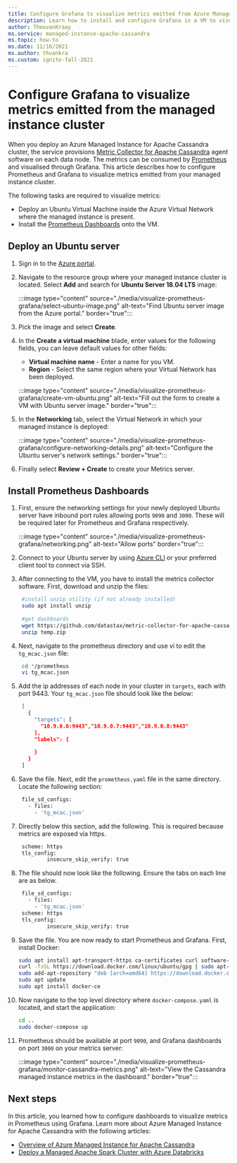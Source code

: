 ```yaml
---
title: Configure Grafana to visualize metrics emitted from Azure Managed Instance for Apache Cassandra
description: Learn how to install and configure Grafana in a VM to visualize metrics emitted from an Azure Managed Instance for Apache Cassandra cluster.
author: TheovanKraay
ms.service: managed-instance-apache-cassandra
ms.topic: how-to
ms.date: 11/16/2021
ms.author: thvankra
ms.custom: ignite-fall-2021
---
```


# Configure Grafana to visualize metrics emitted from the managed instance cluster

When you deploy an Azure Managed Instance for Apache Cassandra cluster, the service provisions [Metric Collector for Apache Cassandra](https://github.com/datastax/metric-collector-for-apache-cassandra) agent software on each data node. The metrics can be consumed by [Prometheus](https://prometheus.io/) and visualised through Grafana. This article describes how to configure Prometheus and Grafana to visualize metrics emitted from your managed instance cluster. 

The following tasks are required to visualize metrics:

* Deploy an Ubuntu Virtual Machine inside the Azure Virtual Network where the managed instance is present.
* Install the [Prometheus Dashboards](https://github.com/datastax/metric-collector-for-apache-cassandra#installing-the-prometheus-dashboards) onto the VM.

## Deploy an Ubuntu server

1. Sign in to the [Azure portal](https://portal.azure.com/).

1. Navigate to the resource group where your managed instance cluster is located. Select **Add** and search for **Ubuntu Server 18.04 LTS** image:

   :::image type="content" source="./media/visualize-prometheus-grafana/select-ubuntu-image.png" alt-text="Find Ubuntu server image from the Azure portal." border="true":::

1. Pick the image and select **Create**.

1. In the **Create a virtual machine** blade, enter values for the following fields, you can leave default values for other fields:

   * **Virtual machine name** - Enter a name for you VM.
   * **Region** - Select the same region where your Virtual Network has been deployed.

   :::image type="content" source="./media/visualize-prometheus-grafana/create-vm-ubuntu.png" alt-text="Fill out the form to create a VM with Ubuntu server image." border="true":::

1. In the **Networking** tab, select the Virtual Network in which your managed instance is deployed:

   :::image type="content" source="./media/visualize-prometheus-grafana/configure-networking-details.png" alt-text="Configure the Ubuntu server's network settings." border="true":::

1. Finally select **Review + Create** to create your Metrics server.

## Install Prometheus Dashboards

1. First, ensure the networking settings for your newly deployed Ubuntu server have inbound port rules allowing ports `9090` and `3000`. These will be required later for Prometheus and Grafana respectively. 

   :::image type="content" source="./media/visualize-prometheus-grafana/networking.png" alt-text="Allow ports" border="true":::

1. Connect to your Ubuntu server by using [Azure CLI](../virtual-machines/linux/ssh-from-windows.md#ssh-clients) or your preferred client tool to connect via SSH.

1. After connecting to the VM, you have to install the metrics collector software. First, download and unzip the files:

   ```bash
    #install unzip utility (if not already installed)
    sudo apt install unzip
    
    #get dashboards
    wget https://github.com/datastax/metric-collector-for-apache-cassandra/releases/download/v0.3.0/datastax-mcac-dashboards-0.3.0.zip -O temp.zip
    unzip temp.zip
   ```

1. Next, navigate to the prometheus directory and use vi to edit the `tg_mcac.json` file:

   ```bash
    cd */prometheus
    vi tg_mcac.json    
   ```


1. Add the ip addresses of each node in your cluster in `targets`, each with port 9443. Your `tg_mcac.json` file should look like the below:

   ```bash
    [
      {
        "targets": [
          "10.9.0.6:9443","10.9.0.7:9443","10.9.0.8:9443"
        ],
        "labels": {
    
        }
      }
    ]  
   ```

1. Save the file. Next, edit the `prometheus.yaml` file in the same directory. Locate the following section:

   ```bash
    file_sd_configs:
      - files:
        - 'tg_mcac.json'
   ```

1. Directly below this section, add the following. This is required because metrics are exposed via https.

   ```bash
    scheme: https
    tls_config:
            insecure_skip_verify: true
   ```

1. The file should now look like the following. Ensure the tabs on each line are as below. 

   ```bash
    file_sd_configs:
      - files:
        - 'tg_mcac.json'
    scheme: https
    tls_config:
            insecure_skip_verify: true
   ```

1. Save the file. You are now ready to start Prometheus and Grafana. First, install Docker:

    ```bash
    sudo apt install apt-transport-https ca-certificates curl software-properties-common
    curl -fsSL https://download.docker.com/linux/ubuntu/gpg | sudo apt-key add -
    sudo add-apt-repository "deb [arch=amd64] https://download.docker.com/linux/ubuntu `lsb_release -cs` test"
    sudo apt update
    sudo apt install docker-ce
    ```

1. Now navigate to the top level directory where `docker-compose.yaml` is located, and start the application:

    ```bash
    cd ..
    sudo docker-compose up
    ```

1. Prometheus should be available at port `9090`, and Grafana dashboards on port `3000` on your metrics server:

   :::image type="content" source="./media/visualize-prometheus-grafana/monitor-cassandra-metrics.png" alt-text="View the Cassandra managed instance metrics in the dashboard." border="true":::


## Next steps

In this article, you learned how to configure dashboards to visualize metrics in Prometheus using Grafana. Learn more about Azure Managed Instance for Apache Cassandra with the following articles:

* [Overview of Azure Managed Instance for Apache Cassandra](introduction.md)
* [Deploy a Managed Apache Spark Cluster with Azure Databricks](deploy-cluster-databricks.md)
